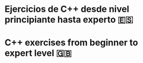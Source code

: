 # Ejercicios de C++ desde nivel principiante hasta experto 🇪🇸

# C++ exercises from beginner to expert level 🇬🇧
